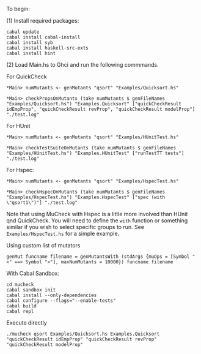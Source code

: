 To begin:

(1) Install required packages:

```
cabal update
cabal install cabal-install
cabal install syb
cabal install haskell-src-exts
cabal install hint
```
(2) Load Main.hs to Ghci and run the following commmands.

For QuickCheck
```
*Main> numMutants <- genMutants "qsort" "Examples/Quicksort.hs"

*Main> checkPropsOnMutants (take numMutants $ genFileNames "Examples/Quicksort.hs") "Examples.Quicksort" ["quickCheckResult idEmpProp", "quickCheckResult revProp", "quickCheckResult modelProp"] "./test.log"
```
For HUnit
```
*Main> numMutants <- genMutants "qsort" "Examples/HUnitTest.hs"

*Main> checkTestSuiteOnMutants (take numMutants $ genFileNames "Examples/HUnitTest.hs") "Examples.HUnitTest" ["runTestTT tests"] "./test.log"
```
For Hspec: 
```
*Main> numMutants <- genMutants "qsort" "Examples/HspecTest.hs"

*Main> checkHspecOnMutants (take numMutants $ genFileNames "Examples/HspecTest.hs") "Examples.HspecTest" ["spec (with \"qsort1\")"] "./test.log"
```
Note that using MuCheck with Hspec is a little more involved than HUnit qnd QuickCheck. You will need to define the `with` function or something similar if you wish to select specific groups to run. See `Examples/HspecTest.hs` for a simple example.

Using custom list of mutators
```
genMut funcname filename = genMutantsWith (stdArgs {muOps = [Symbol "<" ==> Symbol ">"], maxNumMutants = 10000}) funcname filename
```

With Cabal Sandbox:
```
cd mucheck
cabal sandbox init
cabal install --only-dependencies
cabal configure --flags="--enable-tests"
cabal build
cabal repl
```

Execute directly
```
./mucheck qsort Examples/Quicksort.hs Examples.Quicksort "quickCheckResult idEmpProp" "quickCheckResult revProp" "quickCheckResult modelProp"
```
